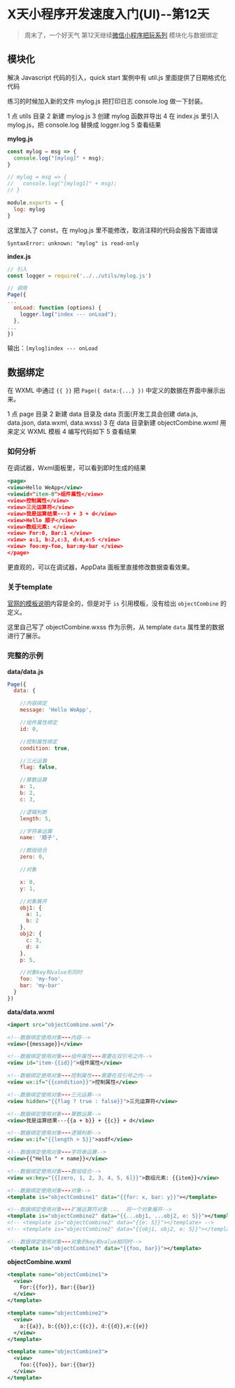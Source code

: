 # X天小程序开发速度入门(UI)--第12天

> 周末了，一个好天气
> 第12天继续[微信小程序把玩系列](http://blog.csdn.net/u014360817/article/category/6433383/)
> 模块化与数据绑定

## 模块化
解决 Javascript 代码的引入，quick start 案例中有 util.js 里面提供了日期格式化代码

练习的时候加入新的文件 mylog.js 把打印日志 console.log 做一下封装。

1 点 utils 目录
2 新建 mylog.js
3 创建 mylog 函数并导出
4 在 index.js 里引入 mylog.js，把 console.log 替换成 logger.log
5 查看结果

**mylog.js**

```javascript
const mylog = msg => {
  console.log("[mylog]" + msg);
}

// mylog = msg => {
//   console.log("[mylog1]" + msg);
// }

module.exports = {
  log: mylog
}
```

这里加入了 const，在 mylog.js 里不能修改，取消注释的代码会报告下面错误

`SyntaxError: unknown: "mylog" is read-only`

**index.js**

```javascript
// 引入
const logger = require('../../utils/mylog.js')

// 调用
Page({
...
  onLoad: function (options) {
    logger.log("index --- onLoad");
  },
...
})
```

输出：`[mylog]index --- onLoad`

## 数据绑定
在 WXML 中通过 `{{ }}` 把 `Page({ data:{...} })` 中定义的数据在界面中展示出来。

1 点 page 目录
2 新建 data 目录及 data 页面(开发工具会创建 data.js, data.json, data.wxml, data.wxss)
3 在 data 目录新建 objectCombine.wxml 用来定义 WXML 模板
4 编写代码如下
5 查看结果

### 如何分析
在调试器，Wxml面板里，可以看到即时生成的结果

```xml
<page>
<view>Hello WeApp</view>
<viewid="item-0">组件属性</view>
<view>控制属性</view>
<view>三元运算符</view>
<view>我是运算结果---3 + 3 + d</view>
<view>Hello 顺子</view>
<view>数组元素: </view>
<view> For:0, Bar:1 </view>
<view> a:1, b:2,c:3, d:4,e:5 </view>
<view> foo:my-foo, bar:my-bar </view>
</page>
```

更直观的，可以在调试器，AppData 面板里直接修改数据查看效果。

### 关于template
[官网的模板说明](https://mp.weixin.qq.com/debug/wxadoc/dev/framework/view/wxml/template.html)内容是全的，但是对于 `is` 引用模板，没有给出 `objectCombine` 的定义。

这里自己写了 objectCombine.wxss 作为示例，从 template `data` 属性里的数据进行了展示。

### 完整的示例

**data/data.js**

```javascript
Page({
  data: {

    //内容绑定
    message: 'Hello WeApp',

    //组件属性绑定
    id: 0,

    //控制属性绑定
    condition: true,

    //三元运算
    flag: false,

    //算数运算
    a: 1,
    b: 2,
    c: 3,

    //逻辑判断
    length: 5,

    //字符串运算
    name: '顺子',

    //数组组合
    zero: 0,

    //对象

    x: 0,
    y: 1,

    //对象展开
    obj1: {
      a: 1,
      b: 2
    },
    obj2: {
      c: 3,
      d: 4
    },
    p: 5,

    //对象key和value形同时
    foo: 'my-foo',
    bar: 'my-bar'
  }
})
```

**data/data.wxml**

```xml
<import src="objectCombine.wxml"/>

<!--数据绑定使用对象---内容-->
<view>{{message}}</view>

<!--数据绑定使用对象---组件属性---需要在双引号之内-->
<view id="item-{{id}}">组件属性</view>

<!--数据绑定使用对象---控制属性---需要在双引号之内-->
<view wx:if="{{condition}}">控制属性</view>

<!--数据绑定使用对象---三元运算-->
<view hidden="{{flag ? true : false}}">三元运算符</view>

<!--数据绑定使用对象---算数运算-->
<view>我是运算结果---{{a + b}} + {{c}} + d</view>

<!--数据绑定使用对象---逻辑判断-->
<view wx:if="{{length > 5}}">asdf</view>

<!--数据绑定使用对象---字符串运算-->
<view>{{"Hello " + name}}</view>

<!--数据绑定使用对象---数组组合-->
<view wx:key="{{[zero, 1, 2, 3, 4, 5, 6]}}">数组元素: {{item}}</view>

<!--数据绑定使用对象---对象-->
<template is="objectCombine1" data="{{for: x, bar: y}}"></template>

<!--数据绑定使用对象---扩展运算符对象 ...  将一个对象展开-->
<template is="objectCombine2" data="{{...obj1, ...obj2, e: 5}}"></template>
<!-- <template is="objectCombine2" data="{{e: 5}}"></template> -->
<!-- <template is="objectCombine2" data="{{obj1, obj2, e: 5}}"></template> -->

<!--数据绑定使用对象---对象的key和value相同时-->
 <template is="objectCombine3" data="{{foo, bar}}"></template> 
```

**objectCombine.wxml**

```xml
<template name="objectCombine1">
  <view>
    For:{{for}}, Bar:{{bar}}
  </view>
</template>

<template name="objectCombine2">
  <view>
    a:{{a}}, b:{{b}},c:{{c}}, d:{{d}},e:{{e}}
  </view>
</template>

<template name="objectCombine3">
  <view>
    foo:{{foo}}, bar:{{bar}}
  </view>
</template>
```
